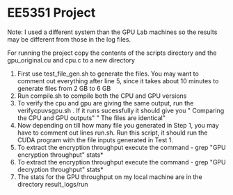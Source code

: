# EE5351 Project

Note: I used a different system than the GPU Lab machines so the results may be different from those in the log files.

For running the project copy the contents of the scripts directory and the gpu_original.cu and cpu.c to a new directory

1. First use test\_file\_gen.sh to generate the files.
You may want to comment out everything after line 5, since it takes about 10 minutes to generate files from 2 GB to 6 GB
2. Run compile.sh to compile both the CPU and GPU versions
3.  To verify the cpu and gpu are giving the same output, run the verifycpuvsgpu.sh . If it runs sucessfully it should give you 
 " Comparing the CPU and GPU outputs"
  " The files are identical"
4.  Now depending on till how many file you generated in Step 1, you may have to comment out lines run.sh. Run this script, it should run the CUDA program with the file inputs
   generated in Test 1. 
5. To extract the encryption throughput execute the command - grep "GPU encryption throughput" stats*
6. To extract the encryption throughput execute the command - grep "GPU decryption throughput" stats*
7. The stats for the GPU throughput on my local machine are in the directory result\_logs/run

